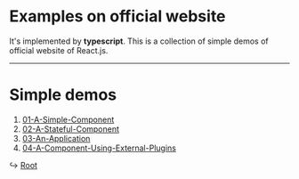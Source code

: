 Examples on official website
===================

It's implemented by **typescript**. This is a collection of simple demos of official website of React.js.

-------------------

Simple demos
============

  1. [01-A-Simple-Component](https://tonypythoneer.github.io/react-lab/examples-on-official-website/01-A-Simple-Component/hello.html)
  2. [02-A-Stateful-Component](https://tonypythoneer.github.io/react-lab/examples-on-official-website/02-A-Stateful-Component/timer.html)
  3. [03-An-Application](https://tonypythoneer.github.io/react-lab/examples-on-official-website/03-An-Application/app.html)
  4. [04-A-Component-Using-External-Plugins](https://tonypythoneer.github.io/react-lab/examples-on-official-website/04-A-Component-Using-External-Plugins/app.html)

:arrow_right_hook: [Root](https://tonypythoneer.github.io/react-lab)
